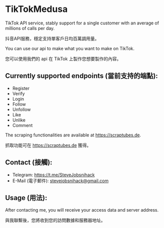 # TikTokMedusa
TikTok API service, stably support for a single customer with an average of millions of calls per day.

抖音API服務，穩定支持單客戶日均百萬調用量。

You can use our api to make what you want to make on TikTok.

您可以使用我們的 api 在 TikTok 上製作您想要製作的內容。

## Currently supported endpoints (當前支持的端點):

- Register
- Verify
- Login
- Follow
- Unfollow
- Like
- Unlike
- Comment

The scraping functionalities are available at https://scraptubes.de.

抓取功能可在 https://scraptubes.de 獲得。

## Contact (接觸):

- Telegram: https://t.me/SteveJobsnihack
- E-Mail (電子郵件): stevejobsnihack@gmail.com

## Usage (用法):

After contacting me, you will receive your access data and server address.

與我聯繫後，您將收到您的訪問數據和服務器地址。
